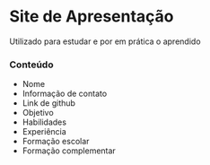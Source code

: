 # Site de Apresentação

Utilizado para estudar e por em prática o aprendido

### Conteúdo

 - Nome
 - Informação de contato
 - Link de github
 - Objetivo
 - Habilidades
 - Experiência
 - Formação escolar
 - Formação complementar

